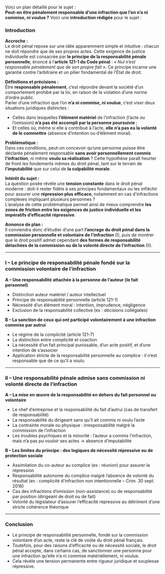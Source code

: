 Voici un plan détaillé pour le sujet :  
**Peut-on être pénalement responsable d’une infraction que l’on n’a ni commise, ni voulue ?**
Voici une **introduction rédigée** pour le sujet :  
### **Introduction**

**Accroche :**  
Le droit pénal repose sur une idée apparemment simple et intuitive : chacun ne doit répondre que de ses propres actes. Cette exigence de justice individuelle est consacrée par **le principe de la responsabilité pénale personnelle**, énoncé à l’**article 121-1 du Code pénal** : _« Nul n’est responsable pénalement que de son propre fait »_. Ce principe incarne une garantie contre l’arbitraire et un pilier fondamental de l’État de droit.

**Définitions et précisions :**  
Être **responsable pénalement**, c’est répondre devant la société d’un comportement prohibé par la loi, en raison de la violation d’une norme d’ordre public.  
Parler d’une infraction que l’on **n’a ni commise, ni voulue**, c’est viser deux situations juridiques distinctes :

- Celles dans lesquelles **l’élément matériel** de l’infraction (l’acte ou l’omission) **n’a pas été accompli par la personne poursuivie** ;
- Et celles où, même si elle a contribué à l’acte, **elle n’a pas eu la volonté de le commettre** (absence d’intention ou d’élément moral).

**Problématique :**  
Dans ces conditions, peut-on concevoir qu’une personne puisse être déclarée pénalement responsable **sans avoir personnellement commis l’infraction**, ni même **voulu sa réalisation** ? Cette hypothèse paraît heurter de front les fondements mêmes du droit pénal, tant sur le terrain de **l’imputabilité** que sur celui de **la culpabilité morale**.

**Intérêt du sujet :**  
La question posée révèle une **tension constante** dans le droit pénal moderne : doit-il rester fidèle à ses principes fondamentaux ou les infléchir pour assurer une **répression plus efficace**, notamment en cas d'infractions complexes impliquant plusieurs personnes ?  
L’analyse de cette problématique permet ainsi de mieux comprendre **les zones de friction entre les exigences de justice individuelle et les impératifs d’efficacité répressive**.

**Annonce de plan :**  
Il conviendra donc d’étudier d’une part **l’ancrage du droit pénal dans la commission personnelle et volontaire de l’infraction** (I), puis de montrer que le droit positif admet cependant **des formes de responsabilité détachées de la commission ou de la volonté directe de l’infraction** (II).

---

### **I – Le principe de responsabilité pénale fondé sur la commission volontaire de l’infraction**

**A – Une responsabilité attachée à la personne de l’auteur (le fait personnel)**

- Distinction auteur matériel / auteur intellectuel
- Principe de responsabilité personnelle (article 121-1)
- Nécessité d’un élément moral : intention, imprudence, négligence
- Exclusion de la responsabilité collective (ex : décisions collégiales)

**B – La sanction de ceux qui ont participé volontairement à une infraction commise par autrui**

- Le régime de la complicité (article 121-7)
- La distinction entre complicité et coaction
- La nécessité d’un fait principal punissable, d’un acte positif, et d’une intention de s’associer
- Application stricte de la responsabilité personnelle au complice : il n’est responsable que de ce qu’il a voulu

---

### **II – Une responsabilité pénale admise sans commission ni volonté directe de l’infraction**

**A – La mise en œuvre de la responsabilité en dehors du fait personnel ou volontaire**

- Le chef d’entreprise et la responsabilité du fait d’autrui (cas de transfert de responsabilité)
- La responsabilité du dirigeant sans qu’il ait commis ni voulu l’acte
- La contrainte morale ou physique : irresponsabilité malgré la commission de l’infraction
- Les troubles psychiques et la minorité : l’auteur a commis l’infraction, mais n’a pas pu vouloir ses actes → absence d’imputabilité

**B – Les limites du principe : des logiques de nécessité répressive ou de protection sociale**

- Assimilation du co-auteur au complice (ex : réunion) pour assurer la répression
- Responsabilité autonome du complice malgré l’absence de volonté du résultat (ex : complicité d'infraction non intentionnelle – Crim. 30 sept. 2016)
- Cas des infractions d’omission (non-assistance) ou de responsabilité par position (dirigeant de droit ou de fait)
- Volonté du législateur d’assurer l’efficacité répressive au détriment d’une stricte cohérence théorique

---

### **Conclusion**

- Le principe de responsabilité personnelle, fondé sur la commission volontaire d’un acte, reste la clé de voûte du droit pénal français.
- Toutefois, pour des raisons d’efficacité ou de nécessité sociale, le droit pénal accepte, dans certains cas, de sanctionner une personne pour une infraction qu’elle n’a ni commise matériellement, ni voulue.
- Cela révèle une tension permanente entre rigueur juridique et souplesse répressive.